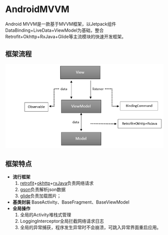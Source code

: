 # AndroidMVVM
Android MVVM是一款基于MVVM框架，以Jetpack组件DataBinding+LiveData+ViewModel为基础，整合Retrofit+Okhttp+RxJava+Glide等主流模块的快速开发框架。

## 框架流程
![](./img/fc.png)

## 框架特点
- **流行框架**
	1. [retrofit](https://github.com/square/retrofit)+[okhttp](https://github.com/square/okhttp)+[rxJava](https://github.com/ReactiveX/RxJava)负责网络请求
	2. [gson](https://github.com/google/gson)负责解析json数据
    3. [glide](https://github.com/bumptech/glide)负责加载图片；
- **基类封装**
	BaseActivity、BaseFragment、BaseViewModel
- **全局操作**
	1. 全局的Activity堆栈式管理
	2. LoggingInterceptor全局拦截网络请求日志
    3. 全局的异常捕获，程序发生异常时不会崩溃，可跳入异常界面重启应用。
